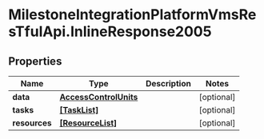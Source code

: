 # MilestoneIntegrationPlatformVmsResTfulApi.InlineResponse2005

## Properties
Name | Type | Description | Notes
------------ | ------------- | ------------- | -------------
**data** | [**AccessControlUnits**](AccessControlUnits.md) |  | [optional] 
**tasks** | [**[TaskList]**](TaskList.md) |  | [optional] 
**resources** | [**[ResourceList]**](ResourceList.md) |  | [optional] 
